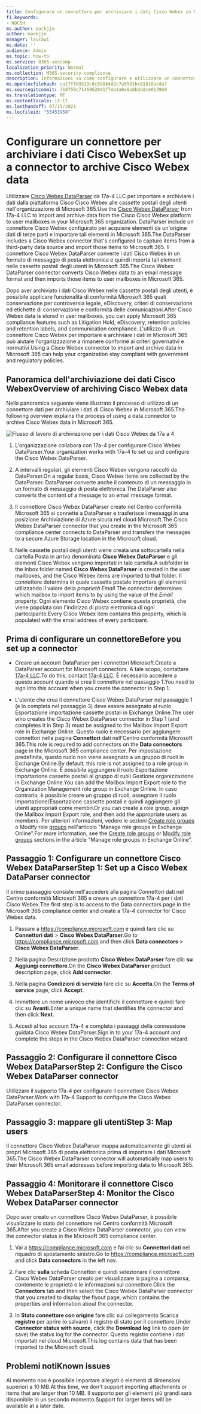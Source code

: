 ```yaml
---
title: Configurare un connettore per archiviare i dati Cisco Webex in Microsoft 365
f1.keywords:
- NOCSH
ms.author: markjjo
author: markjjo
manager: laurawi
ms.date: ''
audience: Admin
ms.topic: how-to
ms.service: O365-seccomp
localization_priority: Normal
ms.collection: M365-security-compliance
description: Informazioni su come configurare e utilizzare un connettore Cisco Webex DataParser 17a-4 per importare e archiviare i dati Cisco Webex in Microsoft 365.
ms.openlocfilehash: ca17ffb9313c6c59884d2c7a55d1bc81816acda7
ms.sourcegitcommit: 718759c7146062841f7eb4a0a9a8bdddce0139b0
ms.translationtype: MT
ms.contentlocale: it-IT
ms.lasthandoff: 07/15/2021
ms.locfileid: "53453958"
---
```

# <a name="set-up-a-connector-to-archive-cisco-webex-data"></a><span data-ttu-id="89e4a-103">Configurare un connettore per archiviare i dati Cisco Webex</span><span class="sxs-lookup"><span data-stu-id="89e4a-103">Set up a connector to archive Cisco Webex data</span></span>

<span data-ttu-id="89e4a-104">Utilizzare [Cisco Webex DataParser](https://www.17a-4.com/webex-dataparser/) da 17a-4 LLC per importare e archiviare i dati dalla piattaforma Cisco Cisco Webex alle cassette postali degli utenti nell'organizzazione di Microsoft 365.</span><span class="sxs-lookup"><span data-stu-id="89e4a-104">Use the [Cisco Webex DataParser](https://www.17a-4.com/webex-dataparser/) from 17a-4 LLC to import and archive data from the Cisco Cisco Webex platform to user mailboxes in your Microsoft 365 organization.</span></span> <span data-ttu-id="89e4a-105">DataParser include un connettore Cisco Webex configurato per acquisire elementi da un'origine dati di terze parti e importare tali elementi in Microsoft 365.</span><span class="sxs-lookup"><span data-stu-id="89e4a-105">The DataParser includes a Cisco Webex connector that's configured to capture items from a third-party data source and import those items to Microsoft 365.</span></span> <span data-ttu-id="89e4a-106">Il connettore Cisco Webex DataParser converte i dati Cisco Webex in un formato di messaggio di posta elettronica e quindi importa tali elementi nelle cassette postali degli utenti in Microsoft 365.</span><span class="sxs-lookup"><span data-stu-id="89e4a-106">The Cisco Webex DataParser connector converts Cisco Webex data to an email message format and then imports those items to user mailboxes in Microsoft 365.</span></span>

<span data-ttu-id="89e4a-107">Dopo aver archiviato i dati Cisco Webex nelle cassette postali degli utenti, è possibile applicare funzionalità di conformità Microsoft 365 quali conservazione per controversia legale, eDiscovery, criteri di conservazione ed etichette di conservazione e conformità delle comunicazioni.</span><span class="sxs-lookup"><span data-stu-id="89e4a-107">After Cisco Webex data is stored in user mailboxes, you can apply Microsoft 365 compliance features such as Litigation Hold, eDiscovery, retention policies and retention labels, and communication compliance.</span></span> <span data-ttu-id="89e4a-108">L'utilizzo di un connettore Cisco Webex per importare e archiviare i dati in Microsoft 365 può aiutare l'organizzazione a rimanere conforme ai criteri governativi e normativi.</span><span class="sxs-lookup"><span data-stu-id="89e4a-108">Using a Cisco Webex connector to import and archive data in Microsoft 365 can help your organization stay compliant with government and regulatory policies.</span></span>

## <a name="overview-of-archiving-cisco-webex-data"></a><span data-ttu-id="89e4a-109">Panoramica dell'archiviazione dei dati Cisco Webex</span><span class="sxs-lookup"><span data-stu-id="89e4a-109">Overview of archiving Cisco Webex data</span></span>

<span data-ttu-id="89e4a-110">Nella panoramica seguente viene illustrato il processo di utilizzo di un connettore dati per archiviare i dati di Cisco Webex in Microsoft 365.</span><span class="sxs-lookup"><span data-stu-id="89e4a-110">The following overview explains the process of using a data connector to archive Cisco Webex data in Microsoft 365.</span></span>

![Flusso di lavoro di archiviazione per i dati Cisco Webex da 17a a 4](../media/WebexTeamsDataParserConnectorWorkflow.png)

1. <span data-ttu-id="89e4a-112">L'organizzazione collabora con 17a-4 per configurare Cisco Webex DataParser.</span><span class="sxs-lookup"><span data-stu-id="89e4a-112">Your organization works with 17a-4 to set up and configure the Cisco Webex DataParser.</span></span>

2. <span data-ttu-id="89e4a-113">A intervalli regolari, gli elementi Cisco Webex vengono raccolti da DataParser.</span><span class="sxs-lookup"><span data-stu-id="89e4a-113">On a regular basis, Cisco Webex items are collected by the DataParser.</span></span> <span data-ttu-id="89e4a-114">DataParser converte anche il contenuto di un messaggio in un formato di messaggio di posta elettronica.</span><span class="sxs-lookup"><span data-stu-id="89e4a-114">The DataParser also converts the content of a message to an email message format.</span></span>

3. <span data-ttu-id="89e4a-115">Il connettore Cisco Webex DataParser creato nel Centro conformità Microsoft 365 si connette a DataParser e trasferisce i messaggi in una posizione Archiviazione di Azure sicura nel cloud Microsoft.</span><span class="sxs-lookup"><span data-stu-id="89e4a-115">The Cisco Webex DataParser connector that you create in the Microsoft 365 compliance center connects to DataParser and transfers the messages to a secure Azure Storage location in the Microsoft cloud.</span></span>

4. <span data-ttu-id="89e4a-116">Nelle cassette postali degli utenti viene creata una sottocartella nella cartella Posta in arrivo denominata **Cisco Webex DataParser** e gli elementi Cisco Webex vengono importati in tale cartella.</span><span class="sxs-lookup"><span data-stu-id="89e4a-116">A subfolder in the Inbox folder named **Cisco Webex DataParser** is created in the user mailboxes, and the Cisco Webex items are imported to that folder.</span></span> <span data-ttu-id="89e4a-117">Il connettore determina in quale cassetta postale importare gli elementi utilizzando il valore della *proprietà Email.*</span><span class="sxs-lookup"><span data-stu-id="89e4a-117">The connector determines which mailbox to import items to by using the value of the *Email* property.</span></span> <span data-ttu-id="89e4a-118">Ogni elemento Cisco Webex contiene questa proprietà, che viene popolata con l'indirizzo di posta elettronica di ogni partecipante.</span><span class="sxs-lookup"><span data-stu-id="89e4a-118">Every Cisco Webex item contains this property, which is populated with the email address of every participant.</span></span>

## <a name="before-you-set-up-a-connector"></a><span data-ttu-id="89e4a-119">Prima di configurare un connettore</span><span class="sxs-lookup"><span data-stu-id="89e4a-119">Before you set up a connector</span></span>

- <span data-ttu-id="89e4a-120">Creare un account DataParser per i connettori Microsoft.</span><span class="sxs-lookup"><span data-stu-id="89e4a-120">Create a DataParser account for Microsoft connectors.</span></span> <span data-ttu-id="89e4a-121">A tale scopo, contattare [17a-4 LLC](https://www.17a-4.com/contact/).</span><span class="sxs-lookup"><span data-stu-id="89e4a-121">To do this, contact [17a-4 LLC](https://www.17a-4.com/contact/).</span></span> <span data-ttu-id="89e4a-122">È necessario accedere a questo account quando si crea il connettore nel passaggio 1.</span><span class="sxs-lookup"><span data-stu-id="89e4a-122">You need to sign into this account when you create the connector in Step 1.</span></span>

- <span data-ttu-id="89e4a-123">L'utente che crea il connettore Cisco Webex DataParser nel passaggio 1 (e lo completa nel passaggio 3) deve essere assegnato al ruolo Esportazione importazione cassette postali in Exchange Online.</span><span class="sxs-lookup"><span data-stu-id="89e4a-123">The user who creates the Cisco Webex DataParser connector in Step 1 (and completes it in Step 3) must be assigned to the Mailbox Import Export role in Exchange Online.</span></span> <span data-ttu-id="89e4a-124">Questo ruolo è necessario per aggiungere connettori nella pagina **Connettori** dati nell'Centro conformità Microsoft 365.</span><span class="sxs-lookup"><span data-stu-id="89e4a-124">This role is required to add connectors on the **Data connectors** page in the Microsoft 365 compliance center.</span></span> <span data-ttu-id="89e4a-125">Per impostazione predefinita, questo ruolo non viene assegnato a un gruppo di ruoli in Exchange Online.</span><span class="sxs-lookup"><span data-stu-id="89e4a-125">By default, this role is not assigned to a role group in Exchange Online.</span></span> <span data-ttu-id="89e4a-126">È possibile aggiungere il ruolo Esportazione importazione cassette postali al gruppo di ruoli Gestione organizzazione in Exchange Online.</span><span class="sxs-lookup"><span data-stu-id="89e4a-126">You can add the Mailbox Import Export role to the Organization Management role group in Exchange Online.</span></span> <span data-ttu-id="89e4a-127">In caso contrario, è possibile creare un gruppo di ruoli, assegnare il ruolo Importazione/Esportazione cassette postali e quindi aggiungere gli utenti appropriati come membri.</span><span class="sxs-lookup"><span data-stu-id="89e4a-127">Or you can create a role group, assign the Mailbox Import Export role, and then add the appropriate users as members.</span></span> <span data-ttu-id="89e4a-128">Per ulteriori informazioni, vedere le sezioni [Create role groups](/Exchange/permissions-exo/role-groups#create-role-groups) o Modify role [groups](/Exchange/permissions-exo/role-groups#modify-role-groups) nell'articolo "Manage role groups in Exchange Online".</span><span class="sxs-lookup"><span data-stu-id="89e4a-128">For more information, see the [Create role groups](/Exchange/permissions-exo/role-groups#create-role-groups) or [Modify role groups](/Exchange/permissions-exo/role-groups#modify-role-groups) sections in the article "Manage role groups in Exchange Online".</span></span>

## <a name="step-1-set-up-a-cisco-webex-dataparser-connector"></a><span data-ttu-id="89e4a-129">Passaggio 1: Configurare un connettore Cisco Webex DataParser</span><span class="sxs-lookup"><span data-stu-id="89e4a-129">Step 1: Set up a Cisco Webex DataParser connector</span></span>

<span data-ttu-id="89e4a-130">Il primo passaggio consiste nell'accedere alla pagina Connettori dati nel Centro conformità Microsoft 365 e creare un connettore 17a-4 per i dati Cisco Webex.</span><span class="sxs-lookup"><span data-stu-id="89e4a-130">The first step is to access to the Data connectors page in the Microsoft 365 compliance center and create a 17a-4 connector for Cisco Webex data.</span></span>

1. <span data-ttu-id="89e4a-131">Passare a <https://compliance.microsoft.com> e quindi fare clic su **Connettori dati**  >  **Cisco Webex DataParser**.</span><span class="sxs-lookup"><span data-stu-id="89e4a-131">Go to <https://compliance.microsoft.com> and then click **Data connectors** > **Cisco Webex DataParser**.</span></span>

2. <span data-ttu-id="89e4a-132">Nella pagina Descrizione prodotto **Cisco Webex DataParser** fare clic **su Aggiungi connettore**.</span><span class="sxs-lookup"><span data-stu-id="89e4a-132">On the **Cisco Webex DataParser** product description page, click **Add connector**.</span></span>

3. <span data-ttu-id="89e4a-133">Nella pagina **Condizioni di servizio** fare clic su **Accetta.**</span><span class="sxs-lookup"><span data-stu-id="89e4a-133">On the **Terms of service** page, click **Accept**.</span></span>

4. <span data-ttu-id="89e4a-134">Immettere un nome univoco che identifichi il connettore e quindi fare clic su **Avanti.**</span><span class="sxs-lookup"><span data-stu-id="89e4a-134">Enter a unique name that identifies the connector and then click **Next**.</span></span>

5. <span data-ttu-id="89e4a-135">Accedi al tuo account 17a-4 e completa i passaggi della connessione guidata Cisco Webex DataParser.</span><span class="sxs-lookup"><span data-stu-id="89e4a-135">Sign in to your 17a-4 account and complete the steps in the Cisco Webex DataParser connection wizard.</span></span>

## <a name="step-2-configure-the-cisco-webex-dataparser-connector"></a><span data-ttu-id="89e4a-136">Passaggio 2: Configurare il connettore Cisco Webex DataParser</span><span class="sxs-lookup"><span data-stu-id="89e4a-136">Step 2: Configure the Cisco Webex DataParser connector</span></span>

<span data-ttu-id="89e4a-137">Utilizzare il supporto 17a-4 per configurare il connettore Cisco Webex DataParser.</span><span class="sxs-lookup"><span data-stu-id="89e4a-137">Work with 17a-4 Support to configure the Cisco Webex DataParser connector.</span></span>

## <a name="step-3-map-users"></a><span data-ttu-id="89e4a-138">Passaggio 3: mappare gli utenti</span><span class="sxs-lookup"><span data-stu-id="89e4a-138">Step 3: Map users</span></span>

<span data-ttu-id="89e4a-139">Il connettore Cisco Webex DataParser mappa automaticamente gli utenti ai propri Microsoft 365 di posta elettronica prima di importare i dati Microsoft 365.</span><span class="sxs-lookup"><span data-stu-id="89e4a-139">The Cisco Webex DataParser connector will automatically map users to their Microsoft 365 email addresses before importing data to Microsoft 365.</span></span>

## <a name="step-4-monitor-the-cisco-webex-dataparser-connector"></a><span data-ttu-id="89e4a-140">Passaggio 4: Monitorare il connettore Cisco Webex DataParser</span><span class="sxs-lookup"><span data-stu-id="89e4a-140">Step 4: Monitor the Cisco Webex DataParser connector</span></span>

<span data-ttu-id="89e4a-141">Dopo aver creato un connettore Cisco Webex DataParser, è possibile visualizzare lo stato del connettore nel Centro conformità Microsoft 365.</span><span class="sxs-lookup"><span data-stu-id="89e4a-141">After you create a Cisco Webex DataParser connector, you can view the connector status in the Microsoft 365 compliance center.</span></span>

1. <span data-ttu-id="89e4a-142">Vai a <https://compliance.microsoft.com> e fai clic su **Connettori dati** nel riquadro di spostamento sinistro.</span><span class="sxs-lookup"><span data-stu-id="89e4a-142">Go to <https://compliance.microsoft.com> and click **Data connectors** in the left nav.</span></span>

2. <span data-ttu-id="89e4a-143">Fare clic **sulla** scheda Connettori e quindi selezionare il connettore Cisco Webex DataParser creato per visualizzare la pagina a comparsa, contenente le proprietà e le informazioni sul connettore.</span><span class="sxs-lookup"><span data-stu-id="89e4a-143">Click the **Connectors** tab and then select the Cisco Webex DataParser connector that you created to display the flyout page, which contains the properties and information about the connector.</span></span>

3. <span data-ttu-id="89e4a-144">In **Stato connettore con origine** fare clic sul collegamento Scarica **registro** per aprire (o salvare) il registro di stato per il connettore.</span><span class="sxs-lookup"><span data-stu-id="89e4a-144">Under **Connector status with source**, click the **Download log** link to open (or save) the status log for the connector.</span></span> <span data-ttu-id="89e4a-145">Questo registro contiene i dati importati nel cloud Microsoft.</span><span class="sxs-lookup"><span data-stu-id="89e4a-145">This log contains data that has been imported to the Microsoft cloud.</span></span>

## <a name="known-issues"></a><span data-ttu-id="89e4a-146">Problemi noti</span><span class="sxs-lookup"><span data-stu-id="89e4a-146">Known issues</span></span>

<span data-ttu-id="89e4a-147">Al momento non è possibile importare allegati o elementi di dimensioni superiori a 10 MB.</span><span class="sxs-lookup"><span data-stu-id="89e4a-147">At this time, we don't support importing attachments or items that are larger than 10 MB.</span></span> <span data-ttu-id="89e4a-148">Il supporto per gli elementi più grandi sarà disponibile in un secondo momento.</span><span class="sxs-lookup"><span data-stu-id="89e4a-148">Support for larger items will be available at a later date.</span></span>
